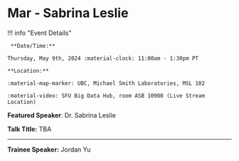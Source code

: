 # Mar - Sabrina Leslie

!!! info "Event Details"

     **Date/Time:**

    Thursday, May 9th, 2024 :material-clock: 11:00am - 1:30pm PT

    **Location:**

    :material-map-marker: UBC, Michael Smith Laboratories, MSL 102

    :material-video: SFU Big Data Hub, room ASB 10900 (Live Stream Location)

**Featured Speaker**: Dr. Sabrina Leslie

**Talk Title:** TBA

<!-- ![type:video](https://www.youtube.com/embed/<CODE>) -->

<!-- **Affiliation:** <TODO>

**Bio:**

<TODO>

**Abstract:**

<TODO> -->

---

**Trainee Speaker:** Jordan Yu

<!-- **Affiliation:** <TODO>

**Talk Title**: <TODO>  -->
